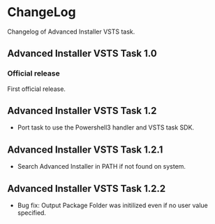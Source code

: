 ChangeLog
=========
Changelog of Advanced Installer VSTS task.

Advanced Installer VSTS Task 1.0
-----------------------
### Official release
First official release.

Advanced Installer VSTS Task 1.2
-----------------------

* Port task to use the  Powershell3 handler and VSTS task SDK.

Advanced Installer VSTS Task 1.2.1
-----------------------

* Search Advanced Installer in PATH if not found on system. 

Advanced Installer VSTS Task 1.2.2
-----------------------

* Bug fix: Output Package Folder was initilized even if no user value specified.